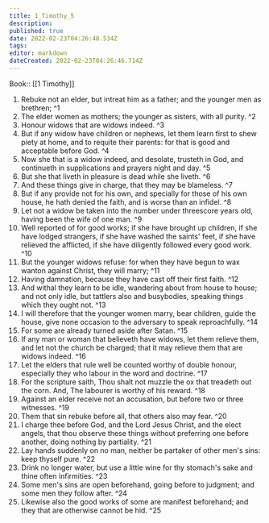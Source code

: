```yaml
---
title: 1_Timothy_5
description: 
published: true
date: 2022-02-23T04:26:48.534Z
tags: 
editor: markdown
dateCreated: 2022-02-23T04:26:46.714Z
---
```


 Book:: [[1 Timothy]]
 1. Rebuke not an elder, but intreat him as a father; and the younger men as brethren; ^1
 2. The elder women as mothers; the younger as sisters, with all purity. ^2
 3. Honour widows that are widows indeed. ^3
 4. But if any widow have children or nephews, let them learn first to shew piety at home, and to requite their parents: for that is good and acceptable before God. ^4
 5. Now she that is a widow indeed, and desolate, trusteth in God, and continueth in supplications and prayers night and day. ^5
 6. But she that liveth in pleasure is dead while she liveth. ^6
 7. And these things give in charge, that they may be blameless. ^7
 8. But if any provide not for his own, and specially for those of his own house, he hath denied the faith, and is worse than an infidel. ^8
 9. Let not a widow be taken into the number under threescore years old, having been the wife of one man. ^9
 10. Well reported of for good works; if she have brought up children, if she have lodged strangers, if she have washed the saints' feet, if she have relieved the afflicted, if she have diligently followed every good work. ^10
 11. But the younger widows refuse: for when they have begun to wax wanton against Christ, they will marry; ^11
 12. Having damnation, because they have cast off their first faith. ^12
 13. And withal they learn to be idle, wandering about from house to house; and not only idle, but tattlers also and busybodies, speaking things which they ought not. ^13
 14. I will therefore that the younger women marry, bear children, guide the house, give none occasion to the adversary to speak reproachfully. ^14
 15. For some are already turned aside after Satan. ^15
 16. If any man or woman that believeth have widows, let them relieve them, and let not the church be charged; that it may relieve them that are widows indeed. ^16
 17. Let the elders that rule well be counted worthy of double honour, especially they who labour in the word and doctrine. ^17
 18. For the scripture saith, Thou shalt not muzzle the ox that treadeth out the corn. And, The labourer is worthy of his reward. ^18
 19. Against an elder receive not an accusation, but before two or three witnesses. ^19
 20. Them that sin rebuke before all, that others also may fear. ^20
 21. I charge thee before God, and the Lord Jesus Christ, and the elect angels, that thou observe these things without preferring one before another, doing nothing by partiality. ^21
 22. Lay hands suddenly on no man, neither be partaker of other men's sins: keep thyself pure. ^22
 23. Drink no longer water, but use a little wine for thy stomach's sake and thine often infirmities. ^23
 24. Some men's sins are open beforehand, going before to judgment; and some men they follow after. ^24
 25. Likewise also the good works of some are manifest beforehand; and they that are otherwise cannot be hid. ^25
